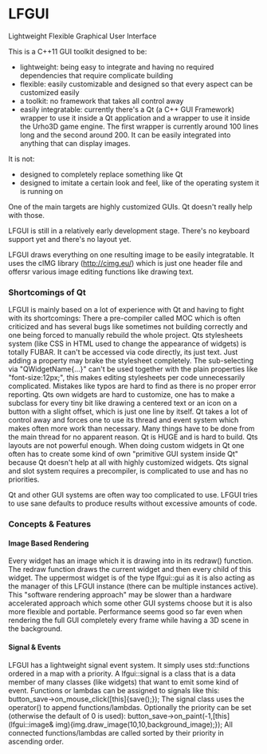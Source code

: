 # LFGUI
Lightweight Flexible Graphical User Interface

This is a C++11 GUI toolkit designed to be:
- lightweight: being easy to integrate and having no required dependencies that require complicate building 
- flexible: easily customizable and designed so that every aspect can be customized easily
- a toolkit: no framework that takes all control away
- easily integratable: currently there's a Qt (a C++ GUI Framework) wrapper to use it inside a Qt application and a wrapper to use it inside the Urho3D game engine. The first wrapper is currently around 100 lines long and the second around 200. It can be easily integrated into anything that can display images.

It is not:
- designed to completely replace something like Qt
- designed to imitate a certain look and feel, like of the operating system it is running on

One of the main targets are highly customized GUIs. Qt doesn't really help with those.

LFGUI is still in a relatively early development stage. There's no keyboard support yet and there's no layout yet.

LFGUI draws everything on one resulting image to be easily integratable.
It uses the cIMG library (http://cimg.eu/) which is just one header file and offersr various image editing functions like drawing text.

### Shortcomings of Qt

LFGUI is mainly based on a lot of experience with Qt and having to fight with its shortcomings:
There a pre-compiler called MOC which is often criticized and has several bugs like sometimes not building correctly and one being forced to manually rebuild the whole project.
Qts stylesheets system (like CSS in HTML used to change the appearance of widgets) is totally FUBAR. It can't be accessed via code directly, its just text. Just adding a property may brake the stylesheet completely. The sub-selecting via "QWidgetName{...}" can't be used together with the plain properties like "font-size:12px;", this makes editing stylesheets per code unnecessarily complicated. Mistakes like typos are hard to find as there is no proper error reporting.
Qts own widgets are hard to customize, one has to make a subclass for every tiny bit like drawing a centered text or an icon on a button with a slight offset, which is just one line by itself.
Qt takes a lot of control away and forces one to use its thread and event system which makes often more work than necessary. Many things have to be done from the main thread for no apparent reason.
Qt is HUGE and is hard to build.
Qts layouts are not powerful enough.
When doing custom widgets in Qt one often has to create some kind of own "primitive GUI system inside Qt" because Qt doesn't help at all with highly customized widgets.
Qts signal and slot system requires a precompiler, is complicated to use and has no priorities.

Qt and other GUI systems are often way too complicated to use. LFGUI tries to use sane defaults to produce results without excessive amounts of code.

### Concepts & Features

#### Image Based Rendering
  
Every widget has an image which it is drawing into in its redraw() function. The redraw function draws the current widget and then every child of this widget. The uppermost widget is of the type lfgui::gui as it is also acting as the manager of this LFGUI instance (there can be multiple instances active).
This "software rendering approach" may be slower than a hardware accelerated approach which some other GUI systems choose but it is also more flexible and portable. Performance seems good so far even when rendering the full GUI completely every frame while having a 3D scene in the background.

#### Signal & Events

LFGUI has a lightweight signal event system. It simply uses std::functions ordered in a map with a priority.
A lfgui::signal is a class that is a data member of many classes (like widgets) that want to emit some kind of event. Functions or lambdas can be assigned to signals like this:
  button_save->on_mouse_click([this]{save();});
The signal class uses the operator() to append functions/lambdas.
Optionally the priority can be set (otherwise the default of 0 is used):
  button_save->on_paint(-1,[this](lfgui::image& img){img.draw_image(10,10,background_image);});
All connected functions/lambdas are called sorted by their priority in ascending order.

